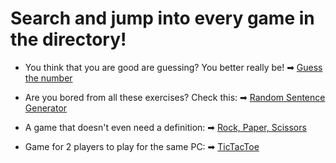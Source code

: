 # Search and jump into every game in the directory!

* You think that you are good are guessing? You better really be!
➡ [Guess the number](https://github.com/sldimitrov/GamesWithPython/tree/main/ConsoleGames/GuessTheNumber )

* Are you bored from all these exercises? Check this:
➡ [Random Sentence Generator](https://github.com/sldimitrov/GamesWithPython/tree/main/ConsoleGames/RandomSentenceGenerator )

* A game that doesn't even need a definition:
➡ [Rock, Paper, Scissors](https://github.com/sldimitrov/GamesWithPython/tree/main/ConsoleGames/RockPaperScissors)

* Game for 2 players to play for the same PC:
➡ [TicTacToe](https://github.com/sldimitrov/GamesWithPython/tree/main/ConsoleGames/TicTacToe-Console )
